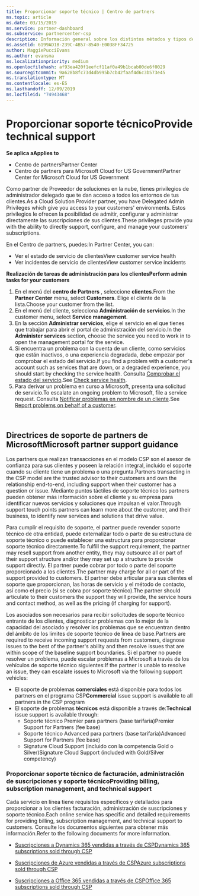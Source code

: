 ```yaml
---
title: Proporcionar soporte técnico | Centro de partners
ms.topic: article
ms.date: 03/15/2019
ms.service: partner-dashboard
ms.subservice: partnercenter-csp
description: Información general sobre los distintos métodos y tipos de soporte técnico que puede ofrecer a sus clientes.
ms.assetid: 6199AD1B-239C-4B57-8540-E0038FF34725
author: MaggiePucciEvans
ms.author: evansma
ms.localizationpriority: medium
ms.openlocfilehash: af93ea420f1eefcf11af0a49b1bcab00de6f0029
ms.sourcegitcommit: 9a628b8fc73d4db995b7cb42faaf4d6c3b573e45
ms.translationtype: MT
ms.contentlocale: es-ES
ms.lasthandoff: 12/09/2019
ms.locfileid: "74943468"
---
```

# <a name="provide-technical-support"></a><span data-ttu-id="40013-103">Proporcionar soporte técnico</span><span class="sxs-lookup"><span data-stu-id="40013-103">Provide technical support</span></span>

<span data-ttu-id="40013-104">**Se aplica a**</span><span class="sxs-lookup"><span data-stu-id="40013-104">**Applies to**</span></span>

-  <span data-ttu-id="40013-105">Centro de partners</span><span class="sxs-lookup"><span data-stu-id="40013-105">Partner Center</span></span>
-  <span data-ttu-id="40013-106">Centro de partners para Microsoft Cloud for US Government</span><span class="sxs-lookup"><span data-stu-id="40013-106">Partner Center for Microsoft Cloud for US Government</span></span>


<span data-ttu-id="40013-107">Como partner de Proveedor de soluciones en la nube, tienes privilegios de administrador delegado que te dan acceso a todos los entornos de tus clientes.</span><span class="sxs-lookup"><span data-stu-id="40013-107">As a Cloud Solution Provider partner, you have Delegated Admin Privileges which give you access to your customers' environments.</span></span> <span data-ttu-id="40013-108">Estos privilegios le ofrecen la posibilidad de admitir, configurar y administrar directamente las suscripciones de sus clientes.</span><span class="sxs-lookup"><span data-stu-id="40013-108">These privileges provide you with the ability to directly support, configure, and manage your customers' subscriptions.</span></span>

<span data-ttu-id="40013-109">En el Centro de partners, puedes:</span><span class="sxs-lookup"><span data-stu-id="40013-109">In Partner Center, you can:</span></span>

-   <span data-ttu-id="40013-110">Ver el estado de servicio de clientes</span><span class="sxs-lookup"><span data-stu-id="40013-110">View customer service health</span></span>
-   <span data-ttu-id="40013-111">Ver incidentes de servicio de clientes</span><span class="sxs-lookup"><span data-stu-id="40013-111">View customer service incidents</span></span>

<span data-ttu-id="40013-112">**Realización de tareas de administración para los clientes**</span><span class="sxs-lookup"><span data-stu-id="40013-112">**Perform admin tasks for your customers**</span></span>

1.  <span data-ttu-id="40013-113">En el menú del **centro de Partners** , seleccione **clientes**.</span><span class="sxs-lookup"><span data-stu-id="40013-113">From the **Partner Center** menu, select **Customers**.</span></span> <span data-ttu-id="40013-114">Elige el cliente de la lista.</span><span class="sxs-lookup"><span data-stu-id="40013-114">Choose your customer from the list.</span></span>
2.  <span data-ttu-id="40013-115">En el menú del cliente, selecciona **Administración de servicios**.</span><span class="sxs-lookup"><span data-stu-id="40013-115">In the customer menu, select **Service management**.</span></span>
3.  <span data-ttu-id="40013-116">En la sección **Administrar servicios**, elige el servicio en el que tienes que trabajar para abrir el portal de administración del servicio.</span><span class="sxs-lookup"><span data-stu-id="40013-116">In the **Administer services** section, choose the service you need to work in to open the management portal for the service.</span></span>
4.  <span data-ttu-id="40013-117">Si encuentra un problema con la cuenta de un cliente, como servicios que están inactivos, o una experiencia degradada, debe empezar por comprobar el estado del servicio.</span><span class="sxs-lookup"><span data-stu-id="40013-117">If you find a problem with a customer's account such as services that are down, or a degraded experience, you should start by checking the service health.</span></span> <span data-ttu-id="40013-118">Consulta [Comprobar el estado del servicio](check-service-health.md).</span><span class="sxs-lookup"><span data-stu-id="40013-118">See [Check service health](check-service-health.md).</span></span>
5.  <span data-ttu-id="40013-119">Para derivar un problema en curso a Microsoft, presenta una solicitud de servicio.</span><span class="sxs-lookup"><span data-stu-id="40013-119">To escalate an ongoing problem to Microsoft, file a service request.</span></span> <span data-ttu-id="40013-120">Consulta [Notificar problemas en nombre de un cliente](report-problems-on-behalf-of-a-customer.md).</span><span class="sxs-lookup"><span data-stu-id="40013-120">See [Report problems on behalf of a customer](report-problems-on-behalf-of-a-customer.md).</span></span>

 
## <a name="microsoft-partner-support-guidance"></a><span data-ttu-id="40013-121">Directrices de soporte de partners de Microsoft</span><span class="sxs-lookup"><span data-stu-id="40013-121">Microsoft partner support guidance</span></span>

<span data-ttu-id="40013-122">Los partners que realizan transacciones en el modelo CSP son el asesor de confianza para sus clientes y poseen la relación integral, incluido el soporte cuando su cliente tiene un problema o una pregunta.</span><span class="sxs-lookup"><span data-stu-id="40013-122">Partners transacting in the CSP model are the trusted advisor to their customers and own the relationship end-to-end, including support when their customer has a question or issue.</span></span> <span data-ttu-id="40013-123">Mediante puntos táctiles de soporte técnico los partners pueden obtener más información sobre el cliente y su empresa para identificar nuevos servicios y soluciones que impulsan el valor.</span><span class="sxs-lookup"><span data-stu-id="40013-123">Through support touch points partners can learn more about the customer, and their business, to identify new services and solutions that drive value.</span></span>

<span data-ttu-id="40013-124">Para cumplir el requisito de soporte, el partner puede revender soporte técnico de otra entidad, puede externalizar todo o parte de su estructura de soporte técnico o puede establecer una estructura para proporcionar soporte técnico directamente.</span><span class="sxs-lookup"><span data-stu-id="40013-124">To fulfill the support requirement, the partner may resell support from another entity, they may outsource all or part of their support structure and/or they may set up a structure to provide support directly.</span></span>  <span data-ttu-id="40013-125">El partner puede cobrar por todo o parte del soporte proporcionado a los clientes.</span><span class="sxs-lookup"><span data-stu-id="40013-125">The partner may charge for all or part of the support provided to customers.</span></span> <span data-ttu-id="40013-126">El partner debe articular para sus clientes el soporte que proporcionan, las horas de servicio y el método de contacto, así como el precio (si se cobra por soporte técnico).</span><span class="sxs-lookup"><span data-stu-id="40013-126">The partner should articulate to their customers the support they will provide, the service hours and contact method, as well as the pricing (if charging for support).</span></span> 

<span data-ttu-id="40013-127">Los asociados son necesarios para recibir solicitudes de soporte técnico entrante de los clientes, diagnosticar problemas con lo mejor de la capacidad del asociado y resolver los problemas que se encuentran dentro del ámbito de los límites de soporte técnico de línea de base.</span><span class="sxs-lookup"><span data-stu-id="40013-127">Partners are required to receive incoming support requests from customers, diagnose issues to the best of the partner's ability and then resolve issues that are within scope of the baseline support boundaries.</span></span> <span data-ttu-id="40013-128">Si el partner no puede resolver un problema, puede escalar problemas a Microsoft a través de los vehículos de soporte técnico siguientes:</span><span class="sxs-lookup"><span data-stu-id="40013-128">If the partner is unable to resolve an issue, they can escalate issues to Microsoft via the following support vehicles:</span></span>

- <span data-ttu-id="40013-129">El soporte de problemas **comerciales** está disponible para todos los partners en el programa CSP</span><span class="sxs-lookup"><span data-stu-id="40013-129">**Commercial** issue support is available to all partners in the CSP program</span></span>
-   <span data-ttu-id="40013-130">El soporte de problemas **técnicos** está disponible a través de:</span><span class="sxs-lookup"><span data-stu-id="40013-130">**Technical** issue support is available through:</span></span>
    -   <span data-ttu-id="40013-131">Soporte técnico Premier para partners (base tarifaria)</span><span class="sxs-lookup"><span data-stu-id="40013-131">Premier Support for Partners (fee base)</span></span>
    -   <span data-ttu-id="40013-132">Soporte técnico Advanced para partners (base tarifaria)</span><span class="sxs-lookup"><span data-stu-id="40013-132">Advanced Support for Partners (fee base)</span></span>
    -   <span data-ttu-id="40013-133">Signature Cloud Support (incluido con la competencia Gold o Silver)</span><span class="sxs-lookup"><span data-stu-id="40013-133">Signature Cloud Support (included with Gold/Silver competency)</span></span>

### <a name="providing-billing-subscription-management-and-technical-support"></a><span data-ttu-id="40013-134">Proporcionar soporte técnico de facturación, administración de suscripciones y soporte técnico</span><span class="sxs-lookup"><span data-stu-id="40013-134">Providing billing, subscription management, and technical support</span></span> 

<span data-ttu-id="40013-135">Cada servicio en línea tiene requisitos específicos y detallados para proporcionar a los clientes facturación, administración de suscripciones y soporte técnico.</span><span class="sxs-lookup"><span data-stu-id="40013-135">Each online service has specific and detailed requirements for providing billing, subscription management, and technical support to customers.</span></span> <span data-ttu-id="40013-136">Consulte los documentos siguientes para obtener más información.</span><span class="sxs-lookup"><span data-stu-id="40013-136">Refer to the following documents for more information.</span></span>

-   [<span data-ttu-id="40013-137">Suscripciones a Dynamics 365 vendidas a través de CSP</span><span class="sxs-lookup"><span data-stu-id="40013-137">Dynamics 365 subscriptions sold through CSP</span></span>](https://www.microsoftpartnercommunity.com/t5/CSP/Microsoft-Partner-Support-Guidance/m-p/5262#M30)

-   [<span data-ttu-id="40013-138">Suscripciones de Azure vendidas a través de CSP</span><span class="sxs-lookup"><span data-stu-id="40013-138">Azure subscriptions sold through CSP</span></span>](https://www.microsoftpartnercommunity.com/t5/CSP/Microsoft-Partner-Support-Guidance/m-p/5263#M31)

-   [<span data-ttu-id="40013-139">Suscripciones a Office 365 vendidas a través de CSP</span><span class="sxs-lookup"><span data-stu-id="40013-139">Office 365 subscriptions sold through CSP</span></span>](https://www.microsoftpartnercommunity.com/t5/CSP/Microsoft-Partner-Support-Guidance/m-p/5264#M32)
 



